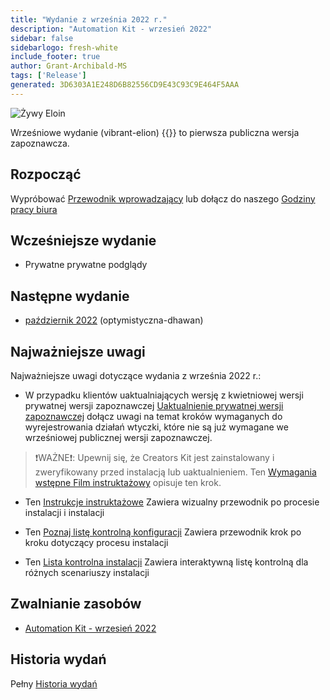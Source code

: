 ```yaml
---
title: "Wydanie z września 2022 r."
description: "Automation Kit - wrzesień 2022"
sidebar: false
sidebarlogo: fresh-white
include_footer: true
author: Grant-Archibald-MS
tags: ['Release']
generated: 3D6303A1E248D6B82556CD9E43C93C9E464F5AAA
---
```


![Żywy Eloin](/images/vibrant-elion.png)

Wrześniowe wydanie (vibrant-elion) {{<product-name>}} to pierwsza publiczna wersja zapoznawcza.

## Rozpocząć

Wypróbować [Przewodnik wprowadzający](/pl/get-started) lub dołącz do naszego [Godziny pracy biura](/pl/office-hours)

## Wcześniejsze wydanie

- Prywatne prywatne podglądy

## Następne wydanie

- [październik 2022](/pl/releases/october-2022) (optymistyczna-dhawan)

## Najważniejsze uwagi

Najważniejsze uwagi dotyczące wydania z września 2022 r.:

- W przypadku klientów uaktualniających wersję z kwietniowej wersji prywatnej wersji zapoznawczej [Uaktualnienie prywatnej wersji zapoznawczej](https://github.com/microsoft/powercat-automation-kit/blob/main/docs/private-preview-upgrade.md) dołącz uwagi na temat kroków wymaganych do wyrejestrowania działań wtyczki, które nie są już wymagane we wrześniowej publicznej wersji zapoznawczej.

>❗WAŻNE❗: Upewnij się, że Creators Kit jest zainstalowany i zweryfikowany przed instalacją lub uaktualnieniem. Ten [Wymagania wstępne Film instruktażowy](https://github.com/microsoft/powercat-automation-kit/blob/main/docs/walkthrough.md) opisuje ten krok.

- Ten [Instrukcje instruktażowe](https://github.com/microsoft/powercat-automation-kit/blob/main/docs/walkthrough.md) Zawiera wizualny przewodnik po procesie instalacji i instalacji

- Ten [Poznaj listę kontrolną konfiguracji](https://learn.microsoft.com/power-automate/guidance/automation-kit/setup/setup-checklist) Zawiera przewodnik krok po kroku dotyczący procesu instalacji

- Ten [Lista kontrolna instalacji](/pl/get-started/install-checklist) Zawiera interaktywną listę kontrolną dla różnych scenariuszy instalacji

## Zwalnianie zasobów

- [Automation Kit - wrzesień 2022](https://github.com/microsoft/powercat-automation-kit/releases/tag/AutomationKit-September2022)

## Historia wydań

Pełny [Historia wydań](/pl/releases)

